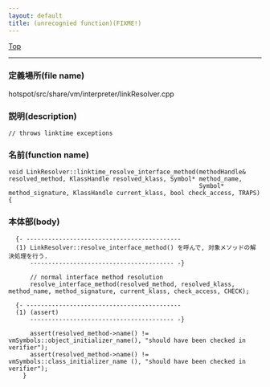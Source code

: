 ```yaml
---
layout: default
title: (unrecognied function)(FIXME!)
---
```

[Top](../index.html)

--- 
### 定義場所(file name)
hotspot/src/share/vm/interpreter/linkResolver.cpp
### 説明(description)

```
// throws linktime exceptions
```

### 名前(function name)
```
void LinkResolver::linktime_resolve_interface_method(methodHandle& resolved_method, KlassHandle resolved_klass, Symbol* method_name,
                                                     Symbol* method_signature, KlassHandle current_klass, bool check_access, TRAPS) {
```

### 本体部(body)
```
  {- -------------------------------------------
  (1) LinkResolver::resolve_interface_method() を呼んで, 対象メソッドの解決処理を行う.
      ---------------------------------------- -}

	  // normal interface method resolution
	  resolve_interface_method(resolved_method, resolved_klass, method_name, method_signature, current_klass, check_access, CHECK);
	
  {- -------------------------------------------
  (1) (assert)
      ---------------------------------------- -}

	  assert(resolved_method->name() != vmSymbols::object_initializer_name(), "should have been checked in verifier");
	  assert(resolved_method->name() != vmSymbols::class_initializer_name (), "should have been checked in verifier");
	}
	
```


